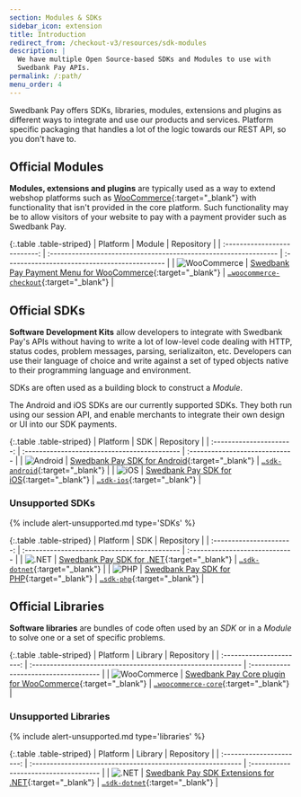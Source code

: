 ```yaml
---
section: Modules & SDKs
sidebar_icon: extension
title: Introduction
redirect_from: /checkout-v3/resources/sdk-modules
description: |
  We have multiple Open Source-based SDKs and Modules to use with
  Swedbank Pay APIs.
permalink: /:path/
menu_order: 4
---
```


Swedbank Pay offers SDKs, libraries, modules, extensions and plugins as
different ways to integrate and use our products and services. Platform specific
packaging that handles a lot of the logic towards our REST API, so you don't
have to.

## Official Modules

**Modules, extensions and plugins** are typically used as a way to extend
webshop platforms such as [WooCommerce][woocommerce]{:target="_blank"} with
functionality that isn't provided in the core platform. Such functionality may
be to allow visitors of your website to pay with a payment provider such as
Swedbank Pay.

{:.table .table-striped}
|            Platform          | Module                                                           | Repository                                    |
| :--------------------------: | :--------------------------------------------------------------- | :-------------------------------------------- |
|   ![WooCommerce][woo-icon]   | [Swedbank Pay Payment Menu for WooCommerce][woo-checkout-link]{:target="_blank"}   | [`…woocommerce-checkout`][woo-checkout-repo]{:target="_blank"}  |

## Official SDKs

**Software Development Kits** allow developers to integrate with Swedbank Pay's
APIs without having to write a lot of low-level code dealing with HTTP, status
codes, problem messages, parsing, serializaiton, etc. Developers can use their
language of choice and write against a set of typed objects native to their
programming language and environment.

SDKs are often used as a building block to construct a *Module*.

The Android and iOS SDKs are our currently supported SDKs. They both run using
our session API, and enable merchants to integrate their own design or UI into
our SDK payments.

{:.table .table-striped}
|            Platform      | SDK                                          | Repository                     |
| :----------------------: | :------------------------------------------- | :----------------------------- |
| ![Android][android-icon] | [Swedbank Pay SDK for Android][android-link]{:target="_blank"} | [`…sdk-android`][android-repo]{:target="_blank"} |
|     ![iOS][ios-icon]     | [Swedbank Pay SDK for iOS][ios-link]{:target="_blank"}         | [`…sdk-ios`][ios-repo]{:target="_blank"}         |

### Unsupported SDKs

{% include alert-unsupported.md type='SDKs' %}

{:.table .table-striped}
|            Platform      | SDK                                          | Repository                     |
| :----------------------: | :------------------------------------------- | :----------------------------- |
|   ![.NET][dotnet-icon]   | [Swedbank Pay SDK for .NET][dotnet-link]{:target="_blank"}     | [`…sdk-dotnet`][dotnet-repo]{:target="_blank"}   |
|     ![PHP][php-icon]     | [Swedbank Pay SDK for PHP][php-link]{:target="_blank"}         | [`…sdk-php`][php-repo]{:target="_blank"}         |

## Official Libraries

**Software libraries** are bundles of code often used by an *SDK* or in a
*Module* to solve one or a set of specific problems.

{:.table .table-striped}
|            Platform      | Library                                                     | Repository                            |
| :----------------------: | :---------------------------------------------------------- | :------------------------------------ |
| ![WooCommerce][woo-icon] | [Swedbank Pay Core plugin for WooCommerce][woo-core-link]{:target="_blank"}   | [`…woocommerce-core`][woo-core-repo]{:target="_blank"}  |

### Unsupported Libraries

{% include alert-unsupported.md type='libraries' %}

{:.table .table-striped}
|            Platform      | Library                                                     | Repository                            |
| :----------------------: | :---------------------------------------------------------- | :------------------------------------ |
|   ![.NET][dotnet-icon]   | [Swedbank Pay SDK Extensions for .NET][dotnet-link]{:target="_blank"}         | [`…sdk-dotnet`][dotnet-repo]{:target="_blank"}          |

[android-icon]: /assets/img/logos/android.svg
[android-link]: https://search.maven.org/artifact/com.swedbankpay.mobilesdk/mobilesdk
[android-repo]: https://github.com/SwedbankPay/swedbank-pay-sdk-android
[dotnet-icon]: /assets/img/logos/dotnet.svg
[dotnet-link]: https://www.nuget.org/packages/SwedbankPay.Sdk
[dotnet-repo]: https://github.com/SwedbankPay/swedbank-pay-sdk-dotnet
[episerver-icon]: /assets/img/logos/episerver.svg
[episerver-link]: https://www.optimizely.com/apps/swedbank-pay-checkout/
[episerver-repo]: https://github.com/SwedbankPay/swedbank-pay-episerver-checkout
[ios-icon]: /assets/img/logos/swift.svg
[ios-link]: https://cocoapods.org/pods/SwedbankPaySDK
[ios-repo]: https://github.com/SwedbankPay/swedbank-pay-sdk-ios
[js-icon]: /assets/img/logos/js.svg
[js-link]: https://www.npmjs.com/package/@swedbank-pay/sdk
[js-repo]: https://github.com/SwedbankPay/swedbank-pay-sdk-js
[magento-checkout-repo]: https://github.com/SwedbankPay/swedbank-pay-magento2-checkout
[magento-core-link]: https://packagist.org/packages/swedbank-pay/magento2-core
[magento-core-repo]: https://github.com/SwedbankPay/swedbank-pay-magento2-core
[magento-icon]: /assets/img/logos/magento.svg
[magento-payments-link]: https://packagist.org/packages/swedbank-pay/magento2-payments
[magento-payments-repo]: https://github.com/SwedbankPay/swedbank-pay-magento2-payments
[magento]: https://magento.com/
[php-icon]: /assets/img/logos/php.svg
[php-link]: https://packagist.org/packages/swedbank-pay/swedbank-pay-sdk-php
[php-repo]: https://github.com/SwedbankPay/swedbank-pay-sdk-php
[woo-checkout-link]: https://wordpress.org/plugins/swedbank-pay-payment-menu/
[woo-checkout-repo]: https://github.com/SwedbankPay/swedbank-pay-woocommerce-paymentmenu
[woo-core-link]: https://packagist.org/packages/swedbank-pay/swedbank-pay-woocommerce-core
[woo-core-repo]: https://github.com/SwedbankPay/swedbank-pay-woocommerce-core
[woo-icon]: /assets/img/logos/woocommerce.svg
[woocommerce]: https://woocommerce.com/
